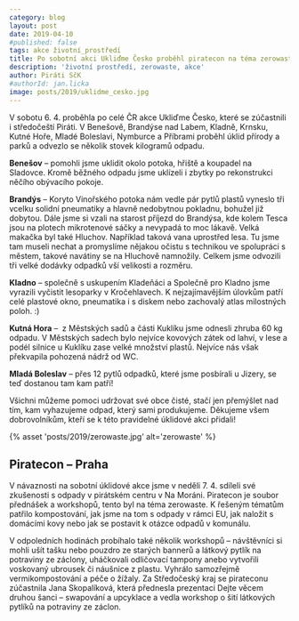 ```yaml
---
category: blog
layout: post
date: 2019-04-10
#published: false
tags: akce životní_prostředí
title: Po sobotní akci Ukliďme Česko proběhl piratecon na téma zerowaste
description: 'životní prostředí, zerowaste, akce'
author: Piráti SčK
#authorId: jan.licka
image: posts/2019/uklidme_cesko.jpg
---
```

V sobotu 6. 4. proběhla po celé ČR akce Ukliďme Česko, které se zúčastnili i středočeští Piráti. V Benešově, Brandýse nad Labem, Kladně, Krnsku, Kutné Hoře, Mladé Boleslavi, Nymburce a Příbrami proběhl úklid přírody a parků a odvezlo se několik stovek kilogramů odpadu. 

**Benešov** – pomohli jsme uklidit okolo potoka, hřiště a koupadel na Sladovce. Kromě běžného odpadu jsme uklízeli i zbytky po rekonstrukci něčího obývacího pokoje.

**Brandýs** – Koryto Vinořského potoka nám vedle pár pytlů plastů vyneslo tři vcelku solidní pneumatiky a hlavně nedobytnou pokladnu, bohužel již dobytou. Dále jsme si vzali na starost příjezd do Brandýsa, kde kolem Tesca jsou na plotech mikrotenové sáčky a nevypadá to moc lákavě. Velká makačka byl také Hluchov. Například taková vana uprostřed lesa. Tu jsme tam museli nechat a promyslíme nějakou očistu s technikou ve spolupráci s městem, takové navátiny se na Hluchově namnožily. Celkem jsme odvozili tři velké dodávky odpadků vší velikosti a rozměru.

**Kladno** – společně s uskupením Kladeňáci a Společně pro Kladno jsme vyrazili vyčistit lesoparky v Kročehlavech. K nejzajímavějším úlovkům patří celé plastové okno, pneumatika i s diskem nebo zachovalý atlas milostných poloh. :)

**Kutná Hora** –  z Městských sadů a části Kuklíku jsme odnesli zhruba 60 kg odpadu. V Městských sadech bylo nejvíce kovových zátek od lahví, v lese a podél silnice u Kuklíku zase velké množství plastů. Nejvíce nás však překvapila pohozená nádrž od WC.

**Mladá Boleslav** – přes 12 pytlů odpadků, které jsme posbírali u Jizery, se teď dostanou tam kam patří! 

Všichni můžeme pomoci udržovat své obce čisté, stačí jen přemýšlet nad tím, kam vyhazujeme odpad, který sami produkujeme. Děkujeme všem dobrovolníkům, kteří se k této pravidelné úklidové akci přidali!

{% asset 'posts/2019/zerowaste.jpg' alt='zerowaste' %}

## Piratecon – Praha

V návaznosti na sobotní úklidové akce jsme v neděli 7. 4. sdíleli své zkušenosti s odpady v pirátském centru v Na Moráni. Piratecon je soubor přednášek a workshopů, tento byl na téma zerowaste. K řešeným tématům patřilo kompostování, jak jsme na tom s odpady v rámci EU, jak naložit s domácími kovy nebo jak se postavit k otázce odpadů v komunálu. 

V odpoledních hodinách probíhalo také několik workshopů – návštěvníci si mohli ušít tašku nebo pouzdro ze starých bannerů a látkový pytlík na potraviny ze záclony, uháčkovali odličovací tampony anebo vytvořili voskovaný ubrousek či náušnice z plastu. Vyhrálo samozřejmě vermikompostování a péče o žížaly. Za Středočeský kraj se pirateconu zúčastnila Jana Skopalíková, která přednesla prezentaci Dejte věcem druhou šanci – swapování a upcyklace a vedla workshop o šití látkových pytlíků na potraviny ze záclon.


